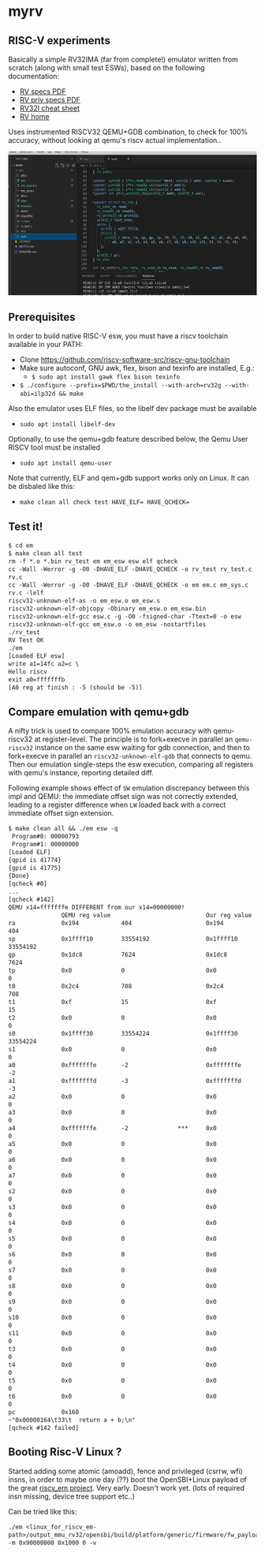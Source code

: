 # myrv

## RISC-V experiments
Basically a simple RV32IMA (far from complete!) emulator written from scratch (along with small test ESWs), based on the following documentation:
- [RV specs PDF](https://github.com/riscv/riscv-isa-manual/releases/download/Ratified-IMAFDQC/riscv-spec-20191213.pdf)
- [RV priv specs PDF](https://github.com/riscv/riscv-isa-manual/releases/download/Ratified-IMFDQC-and-Priv-v1.11/riscv-privileged-20190608.pdf)
- [RV32I cheat sheet](https://metalcode.eu/2019-12-06-rv32i.html)
- [RV home](https://riscv.org/technical/specifications/)

Uses instrumented RISCV32 QEMU+GDB combination, to check for 100% accuracy, without looking at qemu's riscv actual implementation..

![myrv screenshot](myrv.png)

## Prerequisites
In order to build native RISC-V esw, you must have a riscv toolchain available in your PATH:
- Clone https://github.com/riscv-software-src/riscv-gnu-toolchain
- Make sure autoconf, GNU awk, flex, bison and texinfo are installed, E.g.:
  - `$ sudo apt install gawk flex bison texinfo`
- `$ ./configure --prefix=$PWD/the_install --with-arch=rv32g --with-abi=ilp32d && make`

Also the emulator uses ELF files, so the libelf dev package must be available
- `sudo apt install libelf-dev`

Optionally, to use the qemu+gdb feature described below, the Qemu User RISCV tool must be installed
- `sudo apt install qemu-user`

Note that currently, ELF and qem+gdb support works only on Linux.
It can be disbaled like this:
- `make clean all check test HAVE_ELF= HAVE_QCHECK=`

## Test it!
```
$ cd em
$ make clean all test
rm -f *.o *.bin rv_test em em_esw esw elf qcheck
cc -Wall -Werror -g -O0 -DHAVE_ELF -DHAVE_QCHECK -o rv_test rv_test.c rv.c
cc -Wall -Werror -g -O0 -DHAVE_ELF -DHAVE_QCHECK -o em em.c em_sys.c rv.c -lelf
riscv32-unknown-elf-as -o em_esw.o em_esw.s
riscv32-unknown-elf-objcopy -Obinary em_esw.o em_esw.bin
riscv32-unknown-elf-gcc esw.c -g -O0 -fsigned-char -Ttext=0 -o esw
riscv32-unknown-elf-gcc em_esw.o -o em_esw -nostartfiles
./rv_test
RV Test OK
./em
[Loaded ELF esw]
write a1=14fc a2=c \
Hello riscv
exit a0=fffffffb
[A0 reg at finish : -5 (should be -5)]
```

## Compare emulation with qemu+gdb
A nifty trick is used to compare 100% emulation accuracy with qemu-riscv32 at register-level.
The principle is to fork+execve in parallel an `qemu-riscv32` instance on the same esw waiting for gdb connection,
and then to fork+execve in parallel an `riscv32-unknown-elf-gdb` that connects to qemu.
Then our emulation single-steps the esw execution, comparing all registers with qemu's instance, reporting detailed diff.

Following example shows effect of `SW` emulation discrepancy between this impl and QEMU: the immediate offset sign was not correctly extended, leading to a register difference when `LW` loaded back with a correct immediate offset sign extension.
```
$ make clean all && ./em esw -q
 Program#0: 00000793
 Program#1: 00000000
[Loaded ELF]
{qpid is 41774}
{gpid is 41775}
{Done}
[qcheck #0]
...
[qcheck #142]
QEMU x14=fffffffe DIFFERENT from our x14=00000000!
               QEMU reg value                           Our reg value  
ra             0x194            404                     0x194           404     
sp             0x1ffff10        33554192                0x1ffff10       33554192
gp             0x1dc8           7624                    0x1dc8          7624    
tp             0x0              0                       0x0             0       
t0             0x2c4            708                     0x2c4           708     
t1             0xf              15                      0xf             15      
t2             0x0              0                       0x0             0       
s0             0x1ffff30        33554224                0x1ffff30       33554224
s1             0x0              0                       0x0             0       
a0             0xfffffffe       -2                      0xfffffffe      -2      
a1             0xfffffffd       -3                      0xfffffffd      -3      
a2             0x0              0                       0x0             0       
a3             0x0              0                       0x0             0       
a4             0xfffffffe       -2              ***     0x0             0       
a5             0x0              0                       0x0             0       
a6             0x0              0                       0x0             0       
a7             0x0              0                       0x0             0       
s2             0x0              0                       0x0             0       
s3             0x0              0                       0x0             0       
s4             0x0              0                       0x0             0       
s5             0x0              0                       0x0             0       
s6             0x0              0                       0x0             0       
s7             0x0              0                       0x0             0       
s8             0x0              0                       0x0             0       
s9             0x0              0                       0x0             0       
s10            0x0              0                       0x0             0       
s11            0x0              0                       0x0             0       
t3             0x0              0                       0x0             0       
t4             0x0              0                       0x0             0       
t5             0x0              0                       0x0             0       
t6             0x0              0                       0x0             0       
pc             0x160     
~"0x00000164\t33\t  return a + b;\n"
[qcheck #142 failed]
```

## Booting Risc-V Linux ?
Started adding some atomic (amoadd), fence and privileged (csrrw, wfi) insns, in order to maybe one day (??)
boot the OpenSBI+Linux payload of the great [riscv_em project](https://github.com/franzflasch/riscv_em).
Very early. Doesn't work yet. (lots of required insn missing, device tree support etc..)

Can be tried like this:
```
./em <linux_for_riscv_em-path>/output_mmu_rv32/opensbi/build/platform/generic/firmware/fw_payload.elf -m 0x90000000 0x1000 0 -v
```
